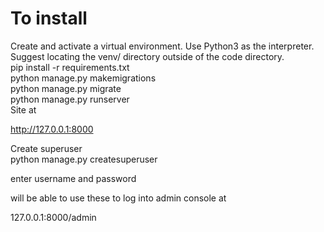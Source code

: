 # To install
Create and activate a virtual environment. Use Python3 as the interpreter. Suggest locating the venv/ directory outside of the code directory.<br />
pip install -r requirements.txt<br />
python manage.py makemigrations<br />
python manage.py migrate<br />
python manage.py runserver<br />
Site at<br />

http://127.0.0.1:8000<br />

Create superuser<br />
python manage.py createsuperuser<br />

enter username and password<br />

will be able to use these to log into admin console at<br />

127.0.0.1:8000/admin
